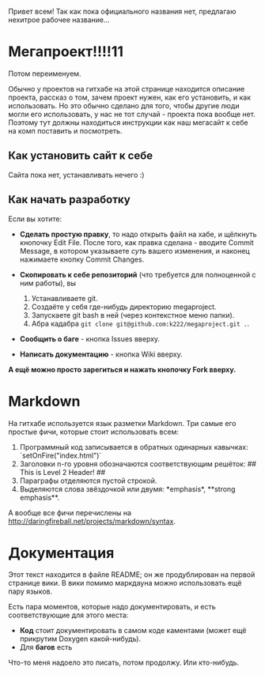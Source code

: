 Привет всем! Так как пока официального названия нет, предлагаю 
нехитрое рабочее название...

# Мегапроект!!!!11 #

Потом переименуем.

Обычно у проектов на гитхабе на этой странице находится описание проекта, 
рассказ о том, зачем проект нужен, как его установить, и как использовать.
Но это обычно сделано для того, чтобы другие люди могли его использовать,
у нас не тот случай - проекта пока вообще нет. Поэтому тут должны находиться 
инструкции как наш мегасайт к себе на комп поставить и посмотреть.

## Как установить сайт к себе ##

Сайта пока нет, устанавливать нечего :)

## Как начать разработку ##

Если вы хотите:

- **Сделать простую правку**, то надо открыть файл на хабе, и щёлкнуть кнопочку Edit File.
  После того, как правка сделана - вводите Commit Message, в котором указываете *суть* вашего
  изменения, и наконец нажимаете кнопку Commit Changes.

- **Скопировать к себе репозиторий** (что требуется для полноценной с ним работы), вы

  1. Устанавливаете git.
  2. Создаёте у себя где-нибудь директорию megaproject.
  3. Запускаете git bash в ней (через контекстное меню папки).
  4. Абра кадабра `git clone git@github.com:k222/megaproject.git .`.

- **Сообщить о баге** - кнопка Issues вверху.

- **Написать документацию** - кнопка Wiki вверху.


**А ещё можно просто зарегиться и нажать кнопочку Fork вверху.**

# Markdown #

На гитхабе используется язык разметки Markdown. Три самые его простые фичи, которые стоит использовать всем:

1. Программный код записывается в обратных одинарных кавычках: \`setOnFire("index.html")\`
2. Заголовки n-го уровня обозначаются соответствующим решёток: \#\# This is Level 2 Header! \#\#
3. Параграфы отделяются пустой строкой.
4. Выделяются слова звёздочкой или двумя: \*emphasis\*, \*\*strong emphasis\*\*.

А вообще все фичи перечислены на http://daringfireball.net/projects/markdown/syntax.

# Документация #

Этот текст находится в файле README; он же продублирован на первой странице вики. В вики
помимо маркдауна можно использовать ещё пару языков. 

Есть пара моментов, которые надо документировать, и есть соответствующие для этого места:

- **Код** стоит документировать в самом коде каментами (может ещё прикрутим Doxygen какой-нибудь).
- Для **багов** есть 

Что-то меня надоело это писать, потом продолжу. Или кто-нибудь.
